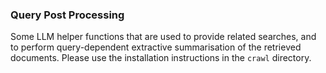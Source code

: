 ### Query Post Processing

Some LLM helper functions that are used to provide related searches, and to perform query-dependent extractive summarisation of the retrieved documents. Please use the installation instructions in the `crawl` directory.